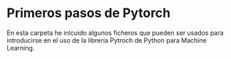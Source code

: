 # Primeros pasos de Pytorch

En esta carpeta he inlcuido algunos ficheros que pueden ser usados para introducirse en el uso de la librería Pytroch de Python para Machine Learning.
